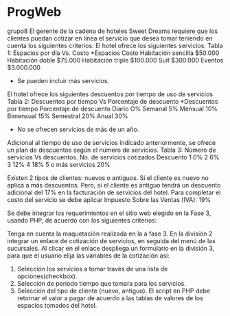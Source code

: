 # ProgWeb
grupo8
El gerente de la cadena de hoteles Sweet Dreams requiere que los 
clientes puedan cotizar en línea el servicio que desea tomar teniendo 
en cuenta los siguientes criterios: 
El hotel ofrece los siguientes servicios:
Tabla 1: Espacios por día Vs. Costo
*Espacios Costo
Habitación sencilla $50.000
Habitación doble $75.000
Habitación triple $100.000
Suit $300.000
Eventos $3.000.000 
* Se pueden incluir más servicios.

El hotel ofrece los siguientes descuentos por tiempo de uso de servicios
Tabla 2: Descuentos por tiempo Vs Porcentaje de descuento
*Descuentos por 
tiempo
Porcentaje de descuento
Diario O%
Semanal 5%
Mensual 10%
Bimensual 15%
Semestral 20%
Anual 30%
* No se ofrecen servicios de más de un año.

Adicional al tiempo de uso de servicios indicado anteriormente, se 
ofrece un plan de descuentos según el número de servicios.
Tabla 3: Número de servicios Vs descuentos. 
No. de servicios cotizados Descuento
1 0%
2 6%
3 12%
4 18%
5 o más servicios 20%

Existen 2 tipos de clientes: nuevos o antiguos. Si el cliente es nuevo no 
aplica a más descuentos. Pero, si el cliente es antiguo tendrá un 
descuento adicional del 17% en la facturación de servicios del hotel.
Para completar el costo del servicio se debe aplicar Impuesto Sobre 
las Ventas (IVA): 19%

Se debe integrar los requerimientos en el sitio web elegido en la Fase 
3, usando PHP, de acuerdo con los siguientes criterios:

Tenga en cuenta la maquetación realizada en la a fase 3. En la división 
2 integrar un enlace de cotización de servicios, en seguida del menú de 
las sucursales. Al clicar en el enlace despliega un formulario en la 
división 3, para que el usuario elija las variables de la cotización así:
1. Selección los servicios a tomar través de una lista de 
opciones(checkbox).
2. Selección de periodo tiempo que tomara para los servicios.
3. Selección del tipo de cliente (nuevo, antiguo). 
El script en PHP debe retornar el valor a pagar de acuerdo a las tablas 
de valores de los espacios tomados del hotel.